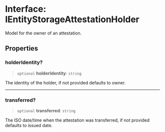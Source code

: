 # Interface: IEntityStorageAttestationHolder

Model for the owner of an attestation.

## Properties

### holderIdentity?

> `optional` **holderIdentity**: `string`

The identity of the holder, if not provided defaults to owner.

***

### transferred?

> `optional` **transferred**: `string`

The ISO date/time when the attestation was transferred, if not provided defaults to issued date.
